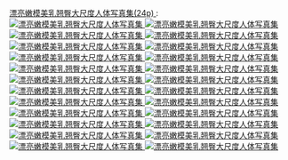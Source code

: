 <a href="https://t66y.com/htm_data//1911/7/3708582.html" title="[每日一wen1110]紧身牛仔勾勒出来梦寐以求的极品曲线 刚刚好就是这样了吧[24P] - 技術討論區 | 草榴社區 - t66y.com ">漂亮嫩模美乳翘臀大尺度人体写真集(24p) </a> :
<a href="https://t66y.com/htm_data/1911/7/3708582.html" title="[每日一wen1110]紧身牛仔勾勒出来梦寐以求的极品曲线 刚刚好就是这样了吧[24P] - 技術討論區 | 草榴社區 - t66y.com ">
<img src="https://raw.githubusercontent.com/taoste/Hello-World/master/eBook/t66y.com/%40%E5%B0%91%E5%A6%87%E7%99%BD%E6%B4%81/01.jpg" border="0" alt="漂亮嫩模美乳翘臀大尺度人体写真集" title="漂亮嫩模美乳翘臀大尺度人体写真集">
<img src="https://raw.githubusercontent.com/taoste/Hello-World/master/eBook/t66y.com/%40%E5%B0%91%E5%A6%87%E7%99%BD%E6%B4%81/02.jpg" border="0" alt="漂亮嫩模美乳翘臀大尺度人体写真集" title="漂亮嫩模美乳翘臀大尺度人体写真集">
<img src="https://raw.githubusercontent.com/taoste/Hello-World/master/eBook/t66y.com/%40%E5%B0%91%E5%A6%87%E7%99%BD%E6%B4%81/03.jpg" border="0" alt="漂亮嫩模美乳翘臀大尺度人体写真集" title="漂亮嫩模美乳翘臀大尺度人体写真集">
<img src="https://raw.githubusercontent.com/taoste/Hello-World/master/eBook/t66y.com/%40%E5%B0%91%E5%A6%87%E7%99%BD%E6%B4%81/04.jpg" border="0" alt="漂亮嫩模美乳翘臀大尺度人体写真集" title="漂亮嫩模美乳翘臀大尺度人体写真集">
<img src="https://raw.githubusercontent.com/taoste/Hello-World/master/eBook/t66y.com/%40%E5%B0%91%E5%A6%87%E7%99%BD%E6%B4%81/05.jpg" border="0" alt="漂亮嫩模美乳翘臀大尺度人体写真集" title="漂亮嫩模美乳翘臀大尺度人体写真集">
<img src="https://raw.githubusercontent.com/taoste/Hello-World/master/eBook/t66y.com/%40%E5%B0%91%E5%A6%87%E7%99%BD%E6%B4%81/06.jpg" border="0" alt="漂亮嫩模美乳翘臀大尺度人体写真集" title="漂亮嫩模美乳翘臀大尺度人体写真集">
<img src="https://raw.githubusercontent.com/taoste/Hello-World/master/eBook/t66y.com/%40%E5%B0%91%E5%A6%87%E7%99%BD%E6%B4%81/07.jpg" border="0" alt="漂亮嫩模美乳翘臀大尺度人体写真集" title="漂亮嫩模美乳翘臀大尺度人体写真集">
<img src="https://raw.githubusercontent.com/taoste/Hello-World/master/eBook/t66y.com/%40%E5%B0%91%E5%A6%87%E7%99%BD%E6%B4%81/08.jpg" border="0" alt="漂亮嫩模美乳翘臀大尺度人体写真集" title="漂亮嫩模美乳翘臀大尺度人体写真集">
<img src="https://raw.githubusercontent.com/taoste/Hello-World/master/eBook/t66y.com/%40%E5%B0%91%E5%A6%87%E7%99%BD%E6%B4%81/09.jpg" border="0" alt="漂亮嫩模美乳翘臀大尺度人体写真集" title="漂亮嫩模美乳翘臀大尺度人体写真集">
<img src="https://raw.githubusercontent.com/taoste/Hello-World/master/eBook/t66y.com/%40%E5%B0%91%E5%A6%87%E7%99%BD%E6%B4%81/10.jpg" border="0" alt="漂亮嫩模美乳翘臀大尺度人体写真集" title="漂亮嫩模美乳翘臀大尺度人体写真集">
<img src="https://raw.githubusercontent.com/taoste/Hello-World/master/eBook/t66y.com/%40%E5%B0%91%E5%A6%87%E7%99%BD%E6%B4%81/11.jpg" border="0" alt="漂亮嫩模美乳翘臀大尺度人体写真集" title="漂亮嫩模美乳翘臀大尺度人体写真集">
<img src="https://raw.githubusercontent.com/taoste/Hello-World/master/eBook/t66y.com/%40%E5%B0%91%E5%A6%87%E7%99%BD%E6%B4%81/12.jpg" border="0" alt="漂亮嫩模美乳翘臀大尺度人体写真集" title="漂亮嫩模美乳翘臀大尺度人体写真集">
<img src="https://raw.githubusercontent.com/taoste/Hello-World/master/eBook/t66y.com/%40%E5%B0%91%E5%A6%87%E7%99%BD%E6%B4%81/13.jpg" border="0" alt="漂亮嫩模美乳翘臀大尺度人体写真集" title="漂亮嫩模美乳翘臀大尺度人体写真集">
<img src="https://raw.githubusercontent.com/taoste/Hello-World/master/eBook/t66y.com/%40%E5%B0%91%E5%A6%87%E7%99%BD%E6%B4%81/14.jpg" border="0" alt="漂亮嫩模美乳翘臀大尺度人体写真集" title="漂亮嫩模美乳翘臀大尺度人体写真集">
<img src="https://raw.githubusercontent.com/taoste/Hello-World/master/eBook/t66y.com/%40%E5%B0%91%E5%A6%87%E7%99%BD%E6%B4%81/15.jpg" border="0" alt="漂亮嫩模美乳翘臀大尺度人体写真集" title="漂亮嫩模美乳翘臀大尺度人体写真集">
<img src="https://raw.githubusercontent.com/taoste/Hello-World/master/eBook/t66y.com/%40%E5%B0%91%E5%A6%87%E7%99%BD%E6%B4%81/16.jpg" border="0" alt="漂亮嫩模美乳翘臀大尺度人体写真集" title="漂亮嫩模美乳翘臀大尺度人体写真集">
<img src="https://raw.githubusercontent.com/taoste/Hello-World/master/eBook/t66y.com/%40%E5%B0%91%E5%A6%87%E7%99%BD%E6%B4%81/17.jpg" border="0" alt="漂亮嫩模美乳翘臀大尺度人体写真集" title="漂亮嫩模美乳翘臀大尺度人体写真集">
<img src="https://raw.githubusercontent.com/taoste/Hello-World/master/eBook/t66y.com/%40%E5%B0%91%E5%A6%87%E7%99%BD%E6%B4%81/18.jpg" border="0" alt="漂亮嫩模美乳翘臀大尺度人体写真集" title="漂亮嫩模美乳翘臀大尺度人体写真集">
<img src="https://raw.githubusercontent.com/taoste/Hello-World/master/eBook/t66y.com/%40%E5%B0%91%E5%A6%87%E7%99%BD%E6%B4%81/19.jpg" border="0" alt="漂亮嫩模美乳翘臀大尺度人体写真集" title="漂亮嫩模美乳翘臀大尺度人体写真集">
<img src="https://raw.githubusercontent.com/taoste/Hello-World/master/eBook/t66y.com/%40%E5%B0%91%E5%A6%87%E7%99%BD%E6%B4%81/20.jpg" border="0" alt="漂亮嫩模美乳翘臀大尺度人体写真集" title="漂亮嫩模美乳翘臀大尺度人体写真集">
<img src="https://raw.githubusercontent.com/taoste/Hello-World/master/eBook/t66y.com/%40%E5%B0%91%E5%A6%87%E7%99%BD%E6%B4%81/21.jpg" border="0" alt="漂亮嫩模美乳翘臀大尺度人体写真集" title="漂亮嫩模美乳翘臀大尺度人体写真集">
<img src="https://raw.githubusercontent.com/taoste/Hello-World/master/eBook/t66y.com/%40%E5%B0%91%E5%A6%87%E7%99%BD%E6%B4%81/22.jpg" border="0" alt="漂亮嫩模美乳翘臀大尺度人体写真集" title="漂亮嫩模美乳翘臀大尺度人体写真集">
<img src="https://raw.githubusercontent.com/taoste/Hello-World/master/eBook/t66y.com/%40%E5%B0%91%E5%A6%87%E7%99%BD%E6%B4%81/23.jpg" border="0" alt="漂亮嫩模美乳翘臀大尺度人体写真集" title="漂亮嫩模美乳翘臀大尺度人体写真集">
<img src="https://raw.githubusercontent.com/taoste/Hello-World/master/eBook/t66y.com/%40%E5%B0%91%E5%A6%87%E7%99%BD%E6%B4%81/24.jpg" border="0" alt="漂亮嫩模美乳翘臀大尺度人体写真集" title="漂亮嫩模美乳翘臀大尺度人体写真集">
</a>




